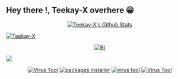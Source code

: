 ## Hey there !, Teekay-X overhere 😀

<p align="center">
<!--  <img alt="profile pic" width="460px" src="https://avatars1.githubusercontent.com/Teekay-X" /> -->
<!--  <img src="https://github-readme-stats.anuraghazra1.vercel.app/api/top-langs/?username=Teekay-X&hide=ruby,perl&hide_border=true" /> -->


<a href="https://">
   <img alt="Teekay-X's Github Stats" src="https://github-readme-stats.vercel.app/api?username=Teekay-X&show_icons=true&include_all_commits=true&theme=chartreuse-dark&cache_seconds=3200"/></p>
<p>
   <img align="center" src="https://github-readme-streak-stats.herokuapp.com/?user=Teekay-X&" alt="Teekay-X" />
</p>
<p align="center"><img src="https://user-images.githubusercontent.com/49580304/110318584-81067880-7fc2-11eb-8391-152d308e7f2b.gif" alt="Bt">

<a href="https://github.com/Teekay-X"><img src="https://github-readme-stats.vercel.app/api/top-langs/?username=Teekay-X&layout=compact&theme=react&hide_border=true" />
</a></p>

<p align="center">
<a href="https://github.com/Teekay-X/killerX"><img title="Virus Tool" src="https://github-readme-stats.vercel.app/api/pin/?username=Teekay-X&repo=killerX&theme=radical"></a>
<a href="https://github.com/Teekay-X/"X-basic"><img title="packages installer" src="https://github-readme-stats.vercel.app/api/pin/?username=Teekay-X&repo=killerX&theme=highcontrast"></a>
<a href="https://github.com/Teekay-X/"Wap-x"><img title="virus tool" src="https://github-readme-stats.vercel.app/api/pin/?username=Teekay-X&repo=Wap-X&theme=vision-friendly-dark"></a>
<a href="https://github.com/Teekay-X/VirusXX"><img title="Virus Tool" src="https://github-readme-stats.vercel.app/api/pin/?username=TeekayX&repo=VirusXX&theme=highcontrast"></a>
</p>

<!--

Here are some ideas to get you started
